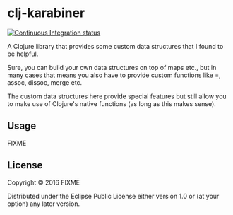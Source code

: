 # clj-karabiner

[![Continuous Integration status](https://secure.travis-ci.org/olivermg/clj-karabiner.png)](http://travis-ci.org/olivermg/clj-karabiner)

A Clojure library that provides some custom data structures that I found to be helpful.

Sure, you can build your own data structures on top of maps etc., but in many cases that
means you also have to provide custom functions like =, assoc, dissoc, merge etc.

The custom data structures here provide special features but still allow you to make use
of Clojure's native functions (as long as this makes sense).

## Usage

FIXME

## License

Copyright © 2016 FIXME

Distributed under the Eclipse Public License either version 1.0 or (at
your option) any later version.
